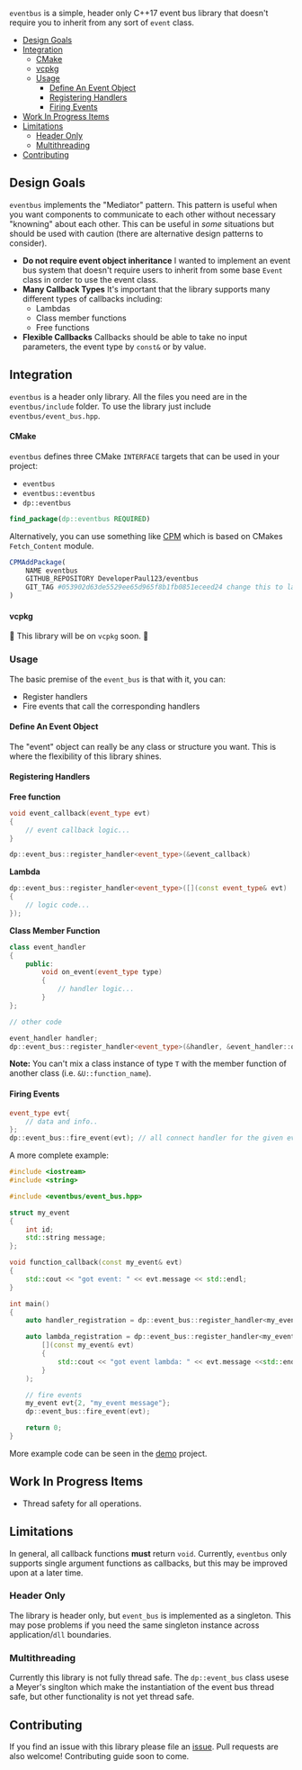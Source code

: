 `eventbus` is a simple, header only C++17 event bus library that doesn't require you to inherit from any sort of `event` class.

- [Design Goals](#design-goals)
- [Integration](#integration)
    - [CMake](#cmake)
    - [vcpkg](#vcpkg)
  - [Usage](#usage)
    - [Define An Event Object](#define-an-event-object)
    - [Registering Handlers](#registering-handlers)
    - [Firing Events](#firing-events)
- [Work In Progress Items](#work-in-progress-items)
- [Limitations](#limitations)
  - [Header Only](#header-only)
  - [Multithreading](#multithreading)
- [Contributing](#contributing)

## Design Goals

`eventbus` implements the "Mediator" pattern. This pattern is useful when you want components to communicate to each other without necessary "knowning" about each other. This can be useful in *some* situations but should be used with caution (there are alternative design patterns to consider). 

* **Do not require event object inheritance** I wanted to implement an event bus system that doesn't require users to inherit from some base `Event` class in order to use the event class. 
* **Many Callback Types** It's important that the library supports many different types of callbacks including:
  * Lambdas
  * Class member functions
  * Free functions
* **Flexible Callbacks** Callbacks should be able to take no input parameters, the event type by `const&` or by value. 

## Integration

`eventbus` is a header only library. All the files you need are in the `eventbus/include` folder. To use the library just include `eventbus/event_bus.hpp`. 

#### CMake

`eventbus` defines three CMake `INTERFACE` targets that can be used in your project:
* `eventbus`
* `eventbus::eventbus`
* `dp::eventbus`

````cmake
find_package(dp::eventbus REQUIRED)

````

Alternatively, you can use something like [CPM](https://github.com/TheLartians/CPM) which is based on CMakes `Fetch_Content` module.

````cmake
CPMAddPackage(
    NAME eventbus
    GITHUB_REPOSITORY DeveloperPaul123/eventbus
    GIT_TAG #053902d63de5529ee65d965f8b1fb0851eceed24 change this to latest commit
)
````

#### vcpkg 

:construction: This library will be on `vcpkg` soon. :construction:

### Usage

The basic premise of the `event_bus` is that with it, you can:
* Register handlers
* Fire events that call the corresponding handlers

#### Define An Event Object

The "event" object can really be any class or structure you want. This is where the flexibility of this library shines. 

#### Registering Handlers

**Free function**
````cpp
void event_callback(event_type evt)
{
    // event callback logic...
}

dp::event_bus::register_handler<event_type>(&event_callback)
````

**Lambda**
````cpp
dp::event_bus::register_handler<event_type>([](const event_type& evt)
{
    // logic code...
});
````

**Class Member Function**

````cpp
class event_handler
{
    public:
        void on_event(event_type type)
        {
            // handler logic...
        }
};

// other code

event_handler handler;
dp::event_bus::register_handler<event_type>(&handler, &event_handler::on_event);
````

**Note:** You can't mix a class instance of type `T` with the member function of another class (i.e. `&U::function_name`). 

#### Firing Events

````cpp
event_type evt{
    // data and info..
};
dp::event_bus::fire_event(evt); // all connect handler for the given event type will be fired.
````

A more complete example:

````cpp
#include <iostream>
#include <string>

#include <eventbus/event_bus.hpp>

struct my_event
{
    int id;
    std::string message;
};

void function_callback(const my_event& evt)
{
    std::cout << "got event: " << evt.message << std::endl;
}

int main()
{
    auto handler_registration = dp::event_bus::register_handler<my_event>(&evt);

    auto lambda_registration = dp::event_bus::register_handler<my_event>(
        [](const my_event& evt)
        {
            std::cout << "got event lambda: " << evt.message <<std::endl;
        }
    );

    // fire events
    my_event evt{2, "my_event message"};
    dp::event_bus::fire_event(evt);

    return 0;
}
````

More example code can be seen in the [demo](https://github.com/DeveloperPaul123/eventbus/tree/develop/demo) project. 

## Work In Progress Items

* Thread safety for all operations. 

## Limitations

In general, all callback functions **must** return `void`. Currently, `eventbus` only supports single argument functions as callbacks, but this may be improved upon at a later time. 

### Header Only

The library is header only, but `event_bus` is implemented as a singleton. This may pose problems if you need the same singleton instance across application/`dll` boundaries. 

### Multithreading

Currently this library is not fully thread safe. The `dp::event_bus` class usese a Meyer's singlton which make the instantiation of the event bus thread safe, but other functionality is not yet thread safe. 

## Contributing

If you find an issue with this library please file an [issue](https://github.com/DeveloperPaul123/eventbus/issues). Pull requests are also welcome! Contributing guide soon to come. 

